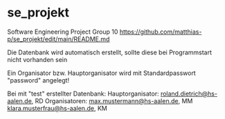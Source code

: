 # se_projekt
Software Engineering Project Group 10
https://github.com/matthias-p/se_projekt/edit/main/README.md

Die Datenbank wird automatisch erstellt, sollte diese bei Programmstart nicht vorhanden sein

Ein Organisator bzw. Hauptorganisator wird mit Standardpasswort "password" angelegt!

Bei mit "test" erstellter Datenbank:
Hauptorganisator: roland.dietrich@hs-aalen.de, RD
Organisatoren: max.mustermann@hs-aalen.de, MM
               klara.musterfrau@hs-aalen.de, KM

